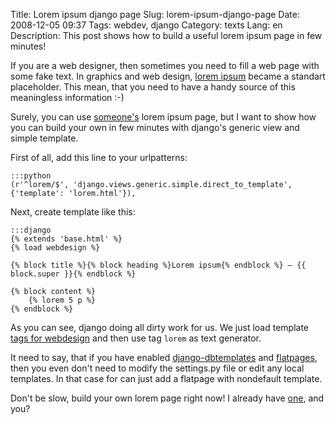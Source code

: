 Title: Lorem ipsum django page
Slug: lorem-ipsum-django-page
Date: 2008-12-05 09:37
Tags: webdev, django
Category: texts
Lang: en
Description: This post shows how to build a useful lorem ipsum page in few minutes!

If you are a web designer, then sometimes you need to fill a web page with some fake text. In graphics and web design, [lorem ipsum][wiki] became a standart placeholder. This mean, that you need to have a handy source of this meaningless information :-)

Surely, you can use [someone's][lorem] lorem ipsum page, but I want to show how you can build your own in few minutes with django's generic view and simple template.

First of all, add this line to your urlpatterns:

    :::python
    (r'^lorem/$', 'django.views.generic.simple.direct_to_template', {'template': 'lorem.html'}),

Next, create template like this:

    :::django
    {% extends 'base.html' %}
    {% load webdesign %}

    {% block title %}{% block heading %}Lorem ipsum{% endblock %} — {{ block.super }}{% endblock %}

    {% block content %}
        {% lorem 5 p %}
    {% endblock %}

As you can see, django doing all dirty work for us. We just load template [tags for webdesign][doc] and then use tag `lorem` as text generator.

It need to say, that if you have enabled [django-dbtemplates][] and [flatpages][], then you even don't need to modify the settings.py file or edit any local templates. In that case for can just add a flatpage with nondefault template.

Don't be slow, build your own lorem page right now! I already have [one][mine], and you?

[wiki]: http://en.wikipedia.org/wiki/Lorem_ipsum
[lorem]: http://www.lipsum.com/
[doc]: http://docs.djangoproject.com/en/dev/ref/contrib/webdesign/
[django-dbtemplates]: http://github.com/jezdez/django-dbtemplates/
[flatpages]: http://docs.djangoproject.com/en/dev/ref/contrib/flatpages/
[mine]: /lorem/